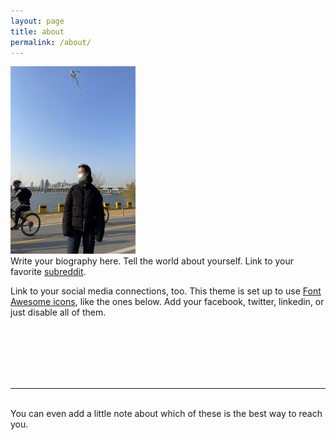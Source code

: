 ```yaml
---
layout: page
title: about
permalink: /about/
---
```


<img class="col one right" src="/img/prof_pic.jpg" width="200" height="300"/>

<br/>
Write your biography here. Tell the world about yourself. Link to your favorite <a href="http://reddit.com" target="blank">subreddit</a>. 

Link to your social media connections, too. This theme is set up to use <a href="http://fortawesome.github.io/Font-Awesome/" target="blank">Font Awesome icons</a>, like the ones below. Add your facebook, twitter, linkedin, or just disable all of them. 


<br/>
<br/>
<br/>
<br/>
<br/>

<hr/>
<br/>
<span class="contacticon center">
	<a href="mailto:thestrokes319@gmail.com"><i class="fa fa-envelope-square"></i></a>
	<a href="https://github.com/hyaluronicc" target="_blank"><i class="fa fa-github-square"></i></a>
	<a href="https://www.linkedin.com" target="_blank"><i class="fa fa-linkedin-square"></i></a>
</span>

<div class="col three caption">
	You can even add a little note about which of these is the best way to reach you.
</div>

